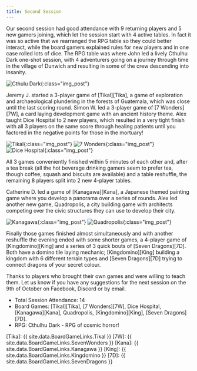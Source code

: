 ```yaml
---
title: Second Session
---
```


Our second session had good attendance with 9 returning players and 5 new gamers joining, which let the session start with 4 active tables.
In fact it was so active that we rearranged the RPG table so they could better interact, while the board gamers explained rules for new players and in one case rolled lots of dice.
The RPG table was where John led a lively Cthulhu Dark one-shot session, with 4 adventurers going on a journey through time in the village of Dunwich and resulting in some of the crew descending into insanity.

![Cthulu Dark](/images/posts/2019_09_25/CthuluDark.jpg "Cthulu Dark RPG"){:class="img_post"}

Jeremy J. started a 3-player game of [Tikal][Tika], a game of exploration and archaeological plundering in the forests of Guatemala, which was close until the last scoring round.
Simon W. led a 3-player game of [7 Wonders][7W], a card laying development game with an ancient history theme.
Alex taught Dice Hospital to 2 new players, which resulted in a very tight finish with all 3 players on the same score through healing patients until you factored in the negative points for those in the mortuary!

![Tikal](/images/posts/2019_09_25/Tikal.jpg "Tikal middle of exploration"){:class="img_post"}
![7 Wonders](/images/posts/2019_09_25/7Wonders.jpg "7 Wonders - three built wonders"){:class="img_post"}
![Dice Hospital](/images/posts/2019_09_25/DiceHospital.jpg "Dice Hospital in full flow"){:class="img_post"}

All 3 games conveniently finished within 5 minutes of each other and, after a tea break (all the hot beverage drinking gamers seem to prefer tea, though coffee, squash and biscuits are available) and a table reshuffle, the remaining 8 players split into 2 new 4-player tables.

Catherine D. led a game of [Kanagawa][Kana], a Japanese themed painting game where you develop a panorama over a series of rounds.
Alex led another new game, Quadropolis, a city building game with architects competing over the civic structures they can use to develop their city.

![Kanagawa](/images/posts/2019_09_25/Kanagawa.jpg "Middle of painting in Kanagawa"){:class="img_post"}
![Quadropolis](/images/posts/2019_09_25/Quadropolis.jpg "Quadrolopolis city building"){:class="img_post"}

Finally those games finished almost simultaneously and with another reshuffle the evening ended with some shorter games, a 4-player game of [Kingdomino][King] and a series of 3 quick bouts of [Seven Dragons][7D].
Both have a domino tile laying mechanic; [Kingdomino][King] building a kingdom with 6 different terrain types and [Seven Dragons][7D] trying to connect dragons of your secret colour.

Thanks to players who brought their own games and were willing to teach them.
Let us know if you have any suggestions for the next session on the 9th of October on Facebook, Discord or by email.

* Total Session Attendance: 14
* Board Games: [Tikal][Tika], [7 Wonders][7W], Dice Hospital, [Kanagawa][Kana], Quadropolis, [Kingdomino][King], [Seven Dragons][7D].
* RPG: Cthulhu Dark - RPG of cosmic horror!

[Tika]: {{ site.data.BoardGameLinks.Tikal }}
[7W]: {{ site.data.BoardGameLinks.SevenWonders }}
[Kana]: {{ site.data.BoardGameLinks.Kanagawa }}
[King]: {{ site.data.BoardGameLinks.Kingdomino }}
[7D]: {{ site.data.BoardGameLinks.SevenDragons }}
